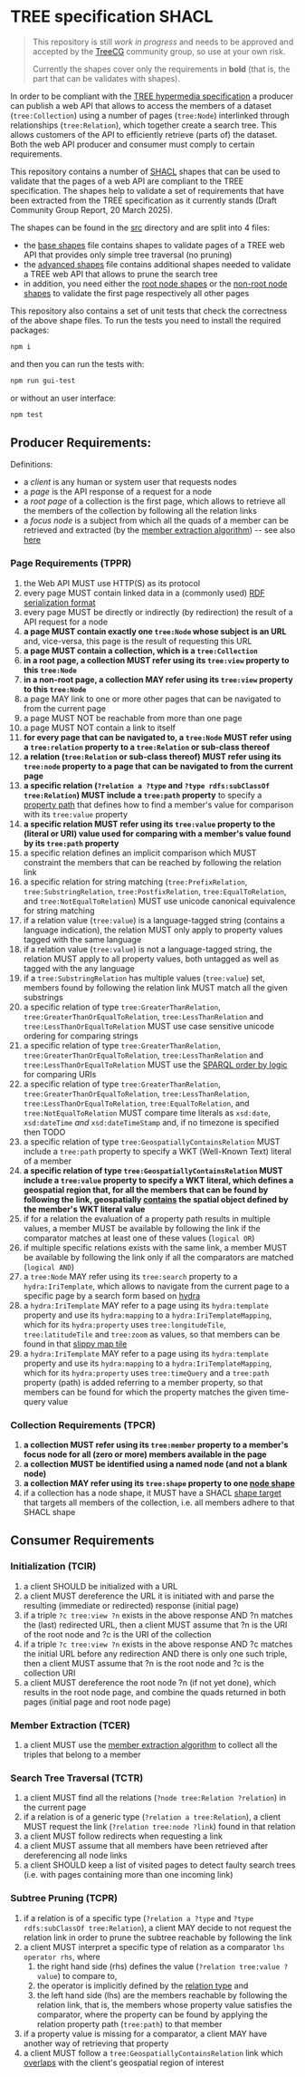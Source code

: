 # TREE specification SHACL
> This repository is still _work in progress_ and needs to be approved and accepted by the [TreeCG](https://github.com/treecg) community group, so use at your own risk.
>
> Currently the shapes cover only the requirements in **bold** (that is, the part that can be validates with shapes).

In order to be compliant with the [TREE hypermedia specification](https://treecg.github.io/specification/) a producer can publish a web API that allows to access the members of a dataset (`tree:Collection`) using a number of pages (`tree:Node`) interlinked through relationships (`tree:Relation`), which together create a search tree. This  allows customers of the API to efficiently retrieve (parts of) the dataset. Both the web API producer and consumer must comply to certain requirements.

This repository contains a number of [SHACL](https://www.w3.org/TR/shacl/) shapes that can be used to validate that the pages of a web API  are compliant to the TREE specification. The shapes help to validate a set of requirements that have been extracted from the TREE specification as it currently stands (Draft Community Group Report, 20 March 2025).

The shapes can be found in the [src](./src/) directory and are split into 4 files:
* the [base shapes](./src/tree-base-shapes.ttl) file contains shapes to validate pages of a TREE web API that provides only simple tree traversal (no pruning)
* the [advanced shapes](./src/tree-advanced-shapes.ttl) file contains additional shapes needed to validate a TREE web API that allows to prune the search tree
* in addition, you need either the [root node shapes](./src/tree-root-node-shapes.ttl) or the [non-root node shapes](./src/tree-non-root-node-shapes.ttl) to validate the first page respectively all other pages

This repository also contains a set of unit tests that check the correctness of the above shape files. To run the tests you need to install the required packages:
```bash
npm i
```
and then you can run the tests with:
```bash
npm run gui-test
```
or without an user interface:
```bash
npm test
```

## Producer Requirements:
Definitions:
* a _client_ is any human or system user that requests nodes
* a _page_ is the API response of a request for a node
* a _root page_ of a collection is the first page, which allows to retrieve all the members of the collection by following all the relation links
* a _focus node_ is a subject from which all the quads of a member can be retrieved and extracted (by the [member extraction algorithm](https://treecg.github.io/specification/#member-extraction-algorithm)) -- see also [here](https://w3c.github.io/data-shapes/shacl/#focusNodes)

### Page Requirements (TPPR)
1. the Web API MUST use HTTP(S) as its protocol
2. every page MUST contain linked data in a (commonly used) [RDF serialization format](https://en.wikipedia.org/wiki/Resource_Description_Framework#Serialization_formats)
3. every page MUST be directly or indirectly (by redirection) the result of a API request for a node
4. **a page MUST contain exactly one `tree:Node` whose subject is an URL** and, vice-versa, this page is the result of requesting this URL
5. **a page MUST contain a collection, which is a `tree:Collection`**
6. **in a root page, a collection MUST refer using its `tree:view` property to this `tree:Node`**
7. **in a non-root page, a collection MAY refer using its `tree:view` property to this `tree:Node`**
8. a page MAY link to one or more other pages that can be navigated to from the current page
9. a page MUST NOT be reachable from more than one page
10. a page MUST NOT contain a link to itself
11. **for every page that can be navigated to, a `tree:Node` MUST refer using a `tree:relation` property to a `tree:Relation` or sub-class thereof**
12. **a relation (`tree:Relation` or sub-class thereof) MUST refer using its `tree:node` property to a page that can be navigated to from the current page**
13. **a specific relation (`?relation a ?type` and `?type rdfs:subClassOf tree:Relation`) MUST include a `tree:path` property** to specify a [property path](https://www.w3.org/TR/shacl/#x2.3.1-shacl-property-paths) that defines how to find a member's value for comparison with its `tree:value` property
14. **a specific relation MUST refer using its `tree:value` property to the (literal or URI) value used for comparing with a member's value found by its `tree:path` property**
15. a specific relation defines an implicit comparison which MUST constraint the members that can be reached by following the relation link
16. a specific relation for string matching (`tree:PrefixRelation`, `tree:SubstringRelation`, `tree:PostfixRelation`, `tree:EqualToRelation`, and `tree:NotEqualToRelation`) MUST use unicode canonical equivalence for string matching
17. if a relation value (`tree:value`) is a language-tagged string (contains a language indication), the relation MUST only apply to property values tagged with the same language
18. if a relation value (`tree:value`) is not a language-tagged string, the relation MUST apply to all property values, both untagged as well as tagged with the any language
19. if a `tree:SubstringRelation` has multiple values (`tree:value`) set, members found by following the relation link MUST match all the given substrings
20. a specific relation of type `tree:GreaterThanRelation`, `tree:GreaterThanOrEqualToRelation`, `tree:LessThanRelation` and `tree:LessThanOrEqualToRelation` MUST use case sensitive unicode ordering for comparing strings
21. a specific relation of type `tree:GreaterThanRelation`, `tree:GreaterThanOrEqualToRelation`, `tree:LessThanRelation` and `tree:LessThanOrEqualToRelation` MUST use the [SPARQL order by logic](https://www.w3.org/TR/sparql11-query/#modOrderBy) for comparing URIs
22. a specific relation of type `tree:GreaterThanRelation`, `tree:GreaterThanOrEqualToRelation`, `tree:LessThanRelation`, `tree:LessThanOrEqualToRelation`, `tree:EqualToRelation`, and `tree:NotEqualToRelation` MUST compare time literals as `xsd:date`, `xsd:dateTime` _and_ `xsd:dateTimeStamp` and, if no timezone is specified then TODO
23. a specific relation of type `tree:GeospatiallyContainsRelation` MUST include a `tree:path` property to specify a WKT (Well-Known Text) literal of a member
24. **a specific relation of type `tree:GeospatiallyContainsRelation` MUST include a `tree:value` property to specify a WKT literal, which defines a geospatial region that, for all the members that can be found by following the link, geospatially [contains](https://en.wikipedia.org/wiki/DE-9IM#Spatial_predicates) the spatial object defined by the member's WKT literal value**
25. if for a relation the evaluation of a property path results in multiple values, a member MUST be available by following the link if the comparator matches at least one of these values (`logical OR`)
26. if multiple specific relations exists with the same link, a member MUST be available by following the link only if all the comparators are matched (`logical AND`)
27. a `tree:Node` MAY refer using its `tree:search` property to a `hydra:IriTemplate`, which allows to navigate from the current page to a specific page by a search form based on [hydra](https://www.hydra-cg.com/spec/latest/core/)
28. a `hydra:IriTemplate` MAY refer to a page using its `hydra:template` property and use its `hydra:mapping` to a `hydra:IriTemplateMapping`, which for its `hydra:property` uses `tree:longitudeTile`, `tree:latitudeTile` and `tree:zoom` as values, so that members can be found in that [slippy map tile](https://wiki.openstreetmap.org/wiki/Slippy_map_tilenames)
29. a `hydra:IriTemplate` MAY refer to a page using its `hydra:template` property and use its `hydra:mapping` to a `hydra:IriTemplateMapping`, which for its `hydra:property` uses `tree:timeQuery` and a `tree:path` property (path) is added referring to a member property, so that members can be found for which the property matches the given time-query value

### Collection Requirements (TPCR)
1. **a collection MUST refer using its `tree:member` property to a member's focus node for all (zero or more) members available in the page**
2. **a collection MUST be identified using a named node (and not a blank node)**
3. **a collection MAY refer using its `tree:shape` property to one [node shape](https://w3c.github.io/data-shapes/shacl/#node-shapes)**
4. if a collection has a node shape, it MUST have a SHACL [shape target](https://w3c.github.io/data-shapes/shacl/#targets) that targets all members of the collection, i.e. all members adhere to that SHACL shape

## Consumer Requirements

### Initialization (TCIR)
1. a client SHOULD be initialized with a URL
2. a client MUST dereference the URL it is initiated with and parse the resulting (immediate or redirected) response (initial page)
3. if a triple `?c tree:view ?n` exists in the above response AND ?n matches the (last) redirected URL, then a client MUST assume that ?n is the URI of the root node and ?c is the URI of the collection
4. if a triple `?c tree:view ?n` exists in the above response AND ?c matches the initial URL before any redirection AND there is only one such triple, then a client MUST assume that ?n is the root node and ?c is the collection URI
5. a client MUST dereference the root node ?n (if not yet done), which results in the root node page, and combine the quads returned in both pages (initial page and root node page)

### Member Extraction (TCER)
1. a client MUST use the [member extraction algorithm](https://treecg.github.io/specification/#member-extraction-algorithm) to collect all the triples that belong to a member

### Search Tree Traversal (TCTR)
1. a client MUST find all the relations (`?node tree:Relation ?relation`) in the current page
2. if a relation is of a generic type (`?relation a tree:Relation`), a client MUST request the link (`?relation tree:node ?link`) found in that relation
3. a client MUST follow redirects when requesting a link
4. a client MUST assume that all members have been retrieved after dereferencing all node links
5. a client SHOULD keep a list of visited pages to detect faulty search trees (i.e. with pages containing more than one incoming link)

### Subtree Pruning (TCPR)
1. if a relation is of a specific type (`?relation a ?type` and `?type rdfs:subClassOf tree:Relation`), a client MAY decide to not request the relation link in order to prune the subtree reachable by following the link
2. a client MUST interpret a specific type of relation as a comparator `lhs operator rhs`, where
   1. the right hand side (rhs) defines the value (`?relation tree:value ?value`) to compare to, 
   2. the operator is implicitly defined by the [relation type](https://treecg.github.io/specification/#relationsubclasses) and 
   3. the left hand side (lhs) are the members reachable by following the relation link, that is, the members whose property value satisfies the comparator, where the property can be found by applying the relation property path (`tree:path`) to that member
3. if a property value is missing for a comparator, a client MAY have another way of retrieving that property
4. a client MUST follow a `tree:GeospatiallyContainsRelation` link which [overlaps](https://en.wikipedia.org/wiki/DE-9IM#Spatial_predicates) with the client's geospatial region of interest
